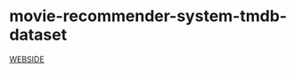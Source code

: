 # movie-recommender-system-tmdb-dataset
[WEBSIDE](https://similar-movie-recommender-sys.herokuapp.com/)
